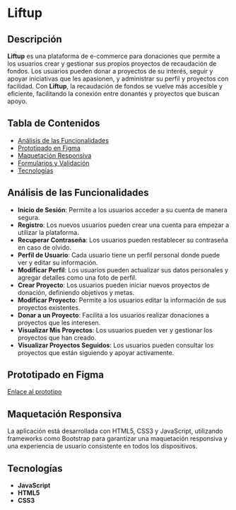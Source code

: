 # Liftup

## Descripción

**Liftup** es una plataforma de e-commerce para donaciones que permite a los usuarios crear y gestionar sus propios proyectos de recaudación de fondos. Los usuarios pueden donar a proyectos de su interés, seguir y apoyar iniciativas que les apasionen, y administrar su perfil y proyectos con facilidad. Con **Liftup**, la recaudación de fondos se vuelve más accesible y eficiente, facilitando la conexión entre donantes y proyectos que buscan apoyo.

## Tabla de Contenidos

- [Análisis de las Funcionalidades](#análisis-de-las-funcionalidades)
- [Prototipado en Figma](#prototipado-en-figma)
- [Maquetación Responsiva](#maquetación-responsiva)
- [Formularios y Validación](#formularios-y-validación)
- [Tecnologías](#tecnologías)

## Análisis de las Funcionalidades

- **Inicio de Sesión**: Permite a los usuarios acceder a su cuenta de manera segura.
- **Registro**: Los nuevos usuarios pueden crear una cuenta para empezar a utilizar la plataforma.
- **Recuperar Contraseña**: Los usuarios pueden restablecer su contraseña en caso de olvido.
- **Perfil de Usuario**: Cada usuario tiene un perfil personal donde puede ver y editar su información.
- **Modificar Perfil**: Los usuarios pueden actualizar sus datos personales y agregar detalles como una foto de perfil.
- **Crear Proyecto**: Los usuarios pueden iniciar nuevos proyectos de donación, definiendo objetivos y metas.
- **Modificar Proyecto**: Permite a los usuarios editar la información de sus proyectos existentes.
- **Donar a un Proyecto**: Facilita a los usuarios realizar donaciones a proyectos que les interesen.
- **Visualizar Mis Proyectos**: Los usuarios pueden ver y gestionar los proyectos que han creado.
- **Visualizar Proyectos Seguidos**: Los usuarios pueden consultar los proyectos que están siguiendo y apoyar activamente.

## Prototipado en Figma

[Enlace al prototipo](#)

## Maquetación Responsiva

La aplicación está desarrollada con HTML5, CSS3 y JavaScript, utilizando frameworks como Bootstrap para garantizar una maquetación responsiva y una experiencia de usuario consistente en todos los dispositivos.

## Tecnologías

- **JavaScript**
- **HTML5**
- **CSS3**
